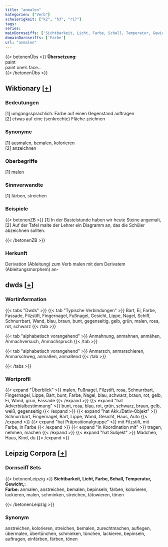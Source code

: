 ```yaml
---
title: "anmalen"
kategorien: ["Verb"]
schwierigkeit: ["k2", "h3", "r17"]
tags:
series:
mainDornseiffs: ['Sichtbarkeit, Licht, Farbe, Schall, Temperatur, Gewicht,']
domainDornseiffs: ['Farbe']
url: "anmalen"
---
```


{{< betonenÜbs >}}
**Übersetzung:**  
paint  
paint one’s face...  
{{< /betonenÜbs >}}

## Wiktionary [[+](https://de.wiktionary.org/wiki/anmalen)]

### Bedeutungen
[1] umgangssprachlich: Farbe auf einen Gegenstand auftragen  
[2] etwas auf eine (senkrechte) Fläche zeichnen  

### Synonyme
[1] ausmalen, bemalen, kolorieren  
[2] anzeichnen  

### Oberbegriffe
[1] malen  

### Sinnverwandte
[1] färben, streichen  

### Beispiele
{{< betonenZB >}}
[1] In der Bastelstunde haben wir heute Steine angemalt,  
[2] Auf der Tafel malte der Lehrer ein Diagramm an, das die Schüler abzeichnen sollten.  

{{< /betonenZB >}}
### Herkunft
Derivation (Ableitung) zum Verb malen mit dem Derivatem (Ableitungsmorphem) an-  



## dwds [[+](https://www.dwds.de/wb/anmalen)]

### Wortinformation
{{< tabs "Dwds" >}}
{{< tab "Typische Verbindungen" >}}
Bart, Ei, Farbe, Fassade, Filzstift, Fingernagel, Fußnagel, Gesicht, Lippe, Nagel, Schiff, Schnurrbart, Wand, blau, braun, bunt, gegenseitig, gelb, grün, malen, rosa, rot, schwarz
{{< /tab >}}

{{< tab "alphabetisch vorangehend" >}}
Anmahnung, anmahnen, anmähen, Anmachversuch, Anmachspruch
{{< /tab >}}

{{< tab "alphabetisch vorangehend" >}}
Anmarsch, anmarschieren, Anmarschweg, anmaßen, anmaßend
{{< /tab >}}

{{< /tabs >}}

### Wortprofil
{{< expand "Überblick" >}} malen, Fußnagel, Filzstift, rosa, Schnurrbart, Fingernagel, Lippe, Bart, bunt, Farbe, Nagel, blau, schwarz, braun, rot, gelb, Ei, Wand, grün, Fassade {{< /expand >}}
{{< expand "hat Adverbialbestimmung" >}} bunt, rosa, blau, rot, grün, schwarz, braun, gelb, weiß, gegenseitig {{< /expand >}}
{{< expand "hat Akk./Dativ-Objekt" >}} Schnurrbart, Fingernagel, Bart, Lippe, Wand, Gesicht, Haus, Auto {{< /expand >}}
{{< expand "hat Präpositionalgruppe" >}} mit Filzstift, mit Farbe, in Farbe {{< /expand >}}
{{< expand "in Koordination mit" >}} tragen, nehmen, machen {{< /expand >}}
{{< expand "hat Subjekt" >}} Mädchen, Haus, Kind, du {{< /expand >}}

## Leipzig Corpora [[+](https://corpora.uni-leipzig.de/en/res?word=anmalen&corpusId=deu_newscrawl-public_2018)]

### Dornseiff Sets
{{< betonenLeipzig >}}
**Sichtbarkeit, Licht, Farbe, Schall, Temperatur, Gewicht,:**  
**Farbe:** anmalen, anstreichen, bemalen, bepinseln, färben, kolorieren, lackieren, malen, schminken, streichen, tätowieren, tönen  

{{< /betonenLeipzig >}}

### Synonym
anstreichen, kolorieren, streichen, bemalen, zurechtmachen, auflegen, übermalen, übertünchen, schminken, tünchen, lackieren, bepinseln, auftragen, einfärben, färben, tönen

